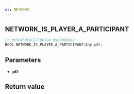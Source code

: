 ```yaml
---
ns: NETWORK
---
```

## NETWORK_IS_PLAYER_A_PARTICIPANT

```c
// 0x3CA58F6CB7CBD784 0xB08B6992
BOOL NETWORK_IS_PLAYER_A_PARTICIPANT(Any p0);
```


## Parameters
* **p0**: 

## Return value
